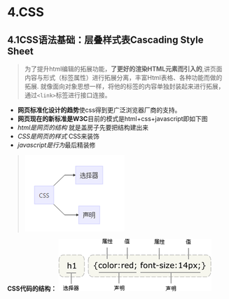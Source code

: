 # 4.CSS
## 4.1CSS语法基础：层叠样式表Cascading Style Sheet
> 为了提升html编辑的拓展功能，**了更好的渲染HTML元素而引入的**,讲页面内容与形式（标签属性）进行拓展分离，丰富Html表格、各种功能而做的拓展.
就像面向对象思想一样，将他的标签的内容单独封装起来进行拓展，通过```<link>```标签进行接口连接。
* **网页标准化设计的趋势**使css得到更广泛浏览器厂商的支持。
* **网页现在的新标准是W3C**目前的模式是html+css+javascript即如下图
* *html是网页的结构* 就是盖房子先要把结构建出来
* *CSS是网页的样式* CSS来装饰
* *javascript是行为*最后精装修 


> ![](/assets/css主要组成.png)         

**CSS代码的结构：**
![](/assets/css_selector.gif)





    